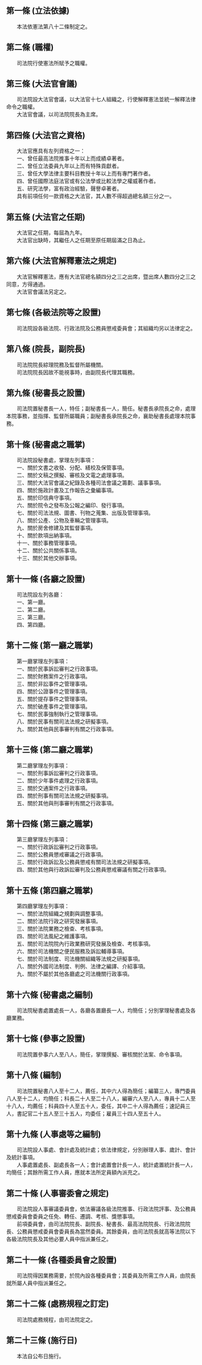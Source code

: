 第一條 (立法依據)
-----------------
　　本法依憲法第八十二條制定之。  


第二條 (職權)
-------------
　　司法院行使憲法所賦予之職權。  


第三條 (大法官會議)
-------------------
　　司法院設大法官會議，以大法官十七人組織之，行使解釋憲法並統一解釋法律命令之職權。  
　　大法官會議，以司法院院長為主席。  


第四條 (大法官之資格)
---------------------
　　大法官應具有左列資格之一：  
　　一、曾任最高法院推事十年以上而成績卓著者。  
　　二、曾任立法委員九年以上而有特殊貢獻者。  
　　三、曾任大學法律主要科目教授十年以上而有專門著作者。  
　　四、曾任國際法庭法官或有公法學或比較法學之權威著作者。  
　　五、研究法學，富有政治經驗，聲譽卓著者。  
　　具有前項任何一款資格之大法官，其人數不得超過總名額三分之一。  


第五條 (大法官之任期)
---------------------
　　大法官之任期，每屆為九年。  
　　大法官出缺時，其繼任人之任期至原任期屆滿之日為止。  


第六條 (大法官解釋憲法之規定)
-----------------------------
　　大法官解釋憲法，應有大法官總名額四分之三之出席，暨出席人數四分之三之同意，方得通過。  
　　大法官會議法另定之。  


第七條 (各級法院等之設置)
-------------------------
　　司法院設各級法院、行政法院及公務員懲戒委員會；其組織均另以法律定之。  


第八條 (院長，副院長)
---------------------
　　司法院院長綜理院務及監督所屬機關。  
　　司法院院長因故不能視事時，由副院長代理其職務。  


第九條 (秘書長之設置)
---------------------
　　司法院置秘書長一人，特任；副秘書長一人，簡任。秘書長承院長之命，處理本院事務，並指揮、監督所屬職員；副秘書長承院長之命，襄助秘書長處理本院事務。  


第十條 (秘書處之職掌)
---------------------
　　司法院設秘書處，掌理左列事項：  
　　一、關於文書之收發、分配、繕校及保管事項。  
　　二、關於文稿之撰擬、審核及文電之處理事項。  
　　三、關於大法官會議之紀錄及各種司法會議之籌劃、議事事項。  
　　四、關於施政計畫及工作報告之彙編事項。  
　　五、關於印信典守事項。  
　　六、關於院令之發布及公報之編印、發行事項。  
　　七、關於司法法規、圖書、刊物之蒐集、出版及管理事項。  
　　八、關於公產、公物及車輛之管理事項。  
　　九、關於房舍修建及其監督事項。  
　　十、關於款項出納事項。  
　　十一、關於事務管理事項。  
　　十二、關於公共關係事項。  
　　十三、關於其他交辦事項。  


第十一條 (各廳之設置)
---------------------
　　司法院設左列各廳：  
　　一、第一廳。  
　　二、第二廳。  
　　三、第三廳。  
　　四、第四廳。  


第十二條 (第一廳之職掌)
-----------------------
　　第一廳掌理左列事項：  
　　一、關於民事訴訟審判之行政事項。  
　　二、關於財務案件之行政事項。  
　　三、關於非訟事件之管理事項。  
　　四、關於公證事件之管理事項。  
　　五、關於提存事件之管理事項。  
　　六、關於破產事件之管理事項。  
　　七、關於民事強制執行之管理事項。  
　　八、關於民事有關司法法規之研擬事項。  
　　九、關於其他與民事審判有關之行政事項。  


第十三條 (第二廳之職掌)
-----------------------
　　第二廳掌理左列事項：  
　　一、關於刑事訴訟審判之行政事項。  
　　二、關於少年事件處理之行政事項。  
　　三、關於交通案件之行政事項。  
　　四、關於刑事有關司法法規之研擬事項。  
　　五、關於其他與刑事審判有關之行政事項。  


第十四條 (第三廳之職掌)
-----------------------
　　第三廳掌理左列事項：  
　　一、關於行政訴訟審判之行政事項。  
　　二、關於公務員懲戒審議之行政事項。  
　　三、關於行政訴訟及公務員懲戒有關司法法規之研擬事項。  
　　四、關於其他與行政訴訟審判及公務員懲戒審議有關之行政事項。  


第十五條 (第四廳之職掌)
-----------------------
　　第四廳掌理左列事項：  
　　一、關於法院組織之規劃與調整事項。  
　　二、關於法院行政之研究發展事項。  
　　三、關於法院業務之檢查、考核事項。  
　　四、關於司法風紀之維護事項。  
　　五、關於司法院院內行政業務研究發展及檢查、考核事項。  
　　六、關於司法機關之便民服務及訴訟輔導事項。  
　　七、關於司法制度、司法機關組織等法規之研擬事項。  
　　八、關於外國司法制度、判例、法律之編譯、介紹事項。  
　　九、關於不屬於其他各廳處之司法機關行政事項。  


第十六條 (秘書處之編制)
-----------------------
　　司法院秘書處置處長一人，各廳各置廳長一人，均簡任；分別掌理秘書處及各廳業務。  


第十七條 (參事之設置)
---------------------
　　司法院置參事六人至八人，簡任，掌理撰擬、審核關於法案、命令事項。  


第十八條 (編制)
---------------
　　司法院置秘書八人至十二人，薦任，其中六人得為簡任；編纂三人，專門委員八人至十二人，均簡任；科長二十人至二十八人，編審六人至八人，專員十二人至十八人，均薦任；科員四十人至五十人，委任，其中二十人得為薦任；速記員三人，書記官二十五人至三十五人，均委任；雇員三十四人至五十人。  


第十九條 (人事處等之編制)
-------------------------
　　司法院設人事處、會計處及統計處；依法律規定，分別辦理人事、歲計、會計及統計事項。  
　　人事處置處長、副處長各一人；會計處置會計長一人，統計處置統計長一人，均簡任；其餘所需工作人員，應就本法所定員額內派充之。  


第二十條 (人事審委會之規定)
---------------------------
　　司法院設人事審議委員會，依法審議各級法院推事、行政法院評事、及公務員懲戒委員會委員之任免、轉任、遷調、考核、獎懲事項。  
　　前項委員會，由司法院院長、副院長、秘書長、最高法院院長、行政法院院長、公務員懲戒委員會委員長為當然委員。其餘委員，由司法院長就高等法院以下各級法院院長及其他必要人員中指派兼任之。  


第二十一條 (各種委員會之設置)
-----------------------------
　　司法院得因業務需要，於院內設各種委員會；其委員及所需工作人員，由院長就所屬人員中指派兼任之。  


第二十二條 (處務規程之訂定)
---------------------------
　　司法院處務規程，由司法院定之。  


第二十三條 (施行日)
-------------------
　　本法自公布日施行。